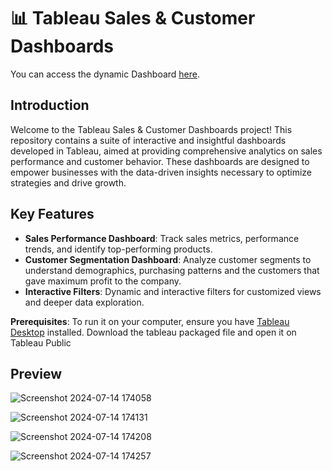 # 📊 Tableau Sales & Customer Dashboards

You can access the dynamic Dashboard [here](https://public.tableau.com/app/profile/devansh.aggarwal/viz/SalesCustomerDashboardsDynamic_17209597520560/SalesDashboard?publish=yes).

## Introduction
Welcome to the Tableau Sales & Customer Dashboards project! 
This repository contains a suite of interactive and insightful dashboards developed in Tableau, aimed at providing comprehensive analytics on sales performance and customer behavior. These dashboards are designed to empower businesses with the data-driven insights necessary to optimize strategies and drive growth.

## Key Features
- **Sales Performance Dashboard**: Track sales metrics, performance trends, and identify top-performing products.
- **Customer Segmentation Dashboard**: Analyze customer segments to understand demographics, purchasing patterns and the customers that gave maximum profit to the company.
- **Interactive Filters**: Dynamic and interactive filters for customized views and deeper data exploration.

**Prerequisites**: To run it on your computer, ensure you have [Tableau Desktop](https://public.tableau.com/app/discover) installed.
Download the tableau packaged file and open it on Tableau Public


## Preview
![Screenshot 2024-07-14 174058](https://github.com/user-attachments/assets/3b2711fc-1119-4181-8532-816ea968254b)

![Screenshot 2024-07-14 174131](https://github.com/user-attachments/assets/39f907db-0663-47e1-aaab-8c375e6e464f)

![Screenshot 2024-07-14 174208](https://github.com/user-attachments/assets/01b31362-0b9b-4a83-9d26-eed72dd11a76)

![Screenshot 2024-07-14 174257](https://github.com/user-attachments/assets/c246cca6-5649-4103-a0a7-a9cc20daf217)
